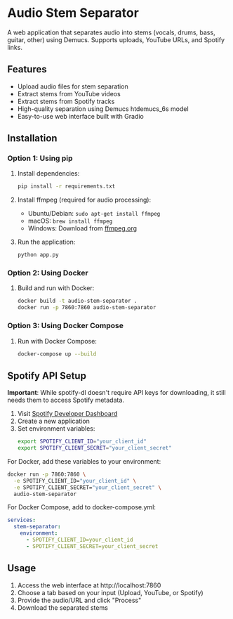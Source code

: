 # Audio Stem Separator

A web application that separates audio into stems (vocals, drums, bass, guitar, other) using Demucs. Supports uploads, YouTube URLs, and Spotify links.

## Features

- Upload audio files for stem separation
- Extract stems from YouTube videos
- Extract stems from Spotify tracks
- High-quality separation using Demucs htdemucs_6s model
- Easy-to-use web interface built with Gradio

## Installation

### Option 1: Using pip

1. Install dependencies:
   ```bash
   pip install -r requirements.txt
   ```

2. Install ffmpeg (required for audio processing):
   - Ubuntu/Debian: `sudo apt-get install ffmpeg`
   - macOS: `brew install ffmpeg`
   - Windows: Download from [ffmpeg.org](https://ffmpeg.org/download.html)

3. Run the application:
   ```bash
   python app.py
   ```

### Option 2: Using Docker

1. Build and run with Docker:
   ```bash
   docker build -t audio-stem-separator .
   docker run -p 7860:7860 audio-stem-separator
   ```

### Option 3: Using Docker Compose

1. Run with Docker Compose:
   ```bash
   docker-compose up --build
   ```

## Spotify API Setup

**Important**: While spotify-dl doesn't require API keys for downloading, it still needs them to access Spotify metadata.

1. Visit [Spotify Developer Dashboard](https://developer.spotify.com/dashboard/applications)
2. Create a new application
3. Set environment variables:
   ```bash
   export SPOTIFY_CLIENT_ID="your_client_id"
   export SPOTIFY_CLIENT_SECRET="your_client_secret"
   ```

For Docker, add these variables to your environment:
```bash
docker run -p 7860:7860 \
  -e SPOTIFY_CLIENT_ID="your_client_id" \
  -e SPOTIFY_CLIENT_SECRET="your_client_secret" \
  audio-stem-separator
```

For Docker Compose, add to docker-compose.yml:
```yaml
services:
  stem-separator:
    environment:
      - SPOTIFY_CLIENT_ID=your_client_id
      - SPOTIFY_CLIENT_SECRET=your_client_secret
```

## Usage

1. Access the web interface at http://localhost:7860
2. Choose a tab based on your input (Upload, YouTube, or Spotify)
3. Provide the audio/URL and click "Process"
4. Download the separated stems
